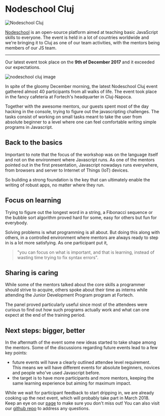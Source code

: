 # Nodeschool Cluj

![Nodeschool Cluj](https://nodeschool.io/cluj/node_school_logo.jpg)

[Nodeschool](https://nodeschool.io/) is an open-source platform aimed at teaching basic JavaScript skills to everyone. The event is held in a lot of countries worldwide and we're bringing it to Cluj as one of our team activities, with the mentors being members of our JS team.

---

Our latest event took place on the **9th of December 2017** and it exceeded our expectations.

![nodeschool cluj image](https://nodeschool.io/cluj/img1.jpg)

In spite of the gloomy December morning, the latest Nodeschool Cluj event gathered almost 40 participants from all walks of life. The event took place in the fancy cafeteria at Fortech's headquarter in Cluj-Napoca.

Together with the awesome mentors, our guests spent most of the day hacking in the console, trying to figure out the javascripting challenges. The tasks consist of working on small tasks meant to take the user from absolute beginner to a level where one can feel comfortable writing simple programs in Javascript.

## Back to the basics
Important to note that the focus of the workshop was on the language itself and not on the environment where Javascript runs. As one of the mentors pointed out in the first presentation, Javascript nowadays runs everywhere, from browsers and server to Internet of Things (IoT) devices. 

So building a strong foundation is the key that can ultimately enable the writing of robust apps, no matter where they run.

## Focus on learning
Trying to figure out the longest word in a string, a Fibonacci sequence or the bubble sort algorithm proved hard for some, easy for others but fun for everybody. 

Solving problems is what programming is all about. But doing this along with others, in a controlled environment where mentors are always ready to step in is a lot more satisfying. As one participant put it, 
>
> "you can focus on what is important, and that is learning, instead of wasting time trying to fix syntax errors".

## Sharing is caring
While some of the mentors talked about the core skills a programmer should strive to acquire, others spoke about their time as interns while attending the Junior Development Program program at Fortech.

The panel proved particularly useful since most of the attendees were curious to find out how such programs actually work and what can one expect at the end of the training period.

## Next steps: bigger, better

In the aftermath of the event some new ideas started to take shape among the mentors. Some of the discussions regarding future events lead to a few key points:

- future events will have a clearly outlined attendee level requirement. This means we will have different events for absolute beginners, novices and people who've used Javascript before.
- the target is to have more participants and more mentors, keeping the same learning experience but aiming for maximum impact.

While we wait for participant feedback to start dripping in, we are already cooking up the next event, which will probably take part in March 2018. Keep an eye on our [page](https://nodeschool.io/cluj/) to make sure you don't miss out! You can also visit our [github repo](https://github.com/nodeschool/cluj) to address any questions.
